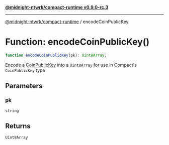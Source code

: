 [**@midnight-ntwrk/compact-runtime v0.9.0-rc.3**](../README.md)

***

[@midnight-ntwrk/compact-runtime](../globals.md) / encodeCoinPublicKey

# Function: encodeCoinPublicKey()

```ts
function encodeCoinPublicKey(pk): Uint8Array;
```

Encode a [CoinPublicKey](../type-aliases/CoinPublicKey.md) into a `Uint8Array` for use in Compact's
`CoinPublicKey` type

## Parameters

### pk

`string`

## Returns

`Uint8Array`
